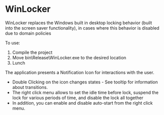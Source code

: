 # WinLocker
WinLocker replaces the Windows built in desktop locking behavior (built into the screen saver functionality), in cases where this behavior is disabled due to domain policies

To use:
1. Compile the project 
2. Move bin\Release\WinLocker.exe to the desired location 
3. Lunch 

The application presents a Notification Icon for interactions with the user.
* Double Clicking on the icon changes states - See tooltip for information about transitions.
* The right click menu allows to set the idle time before lock, suspend the lock for various periods of time, 
   and disable the lock all together
* In addition, you can enable and disable auto-start from the right click menu. 
